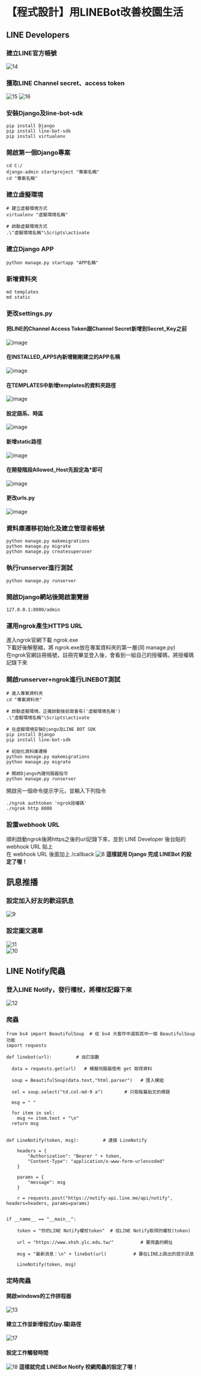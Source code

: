 # 【程式設計】用LINEBot改善校園生活
##  LINE Developers
### 建立LINE官方帳號
![14](https://user-images.githubusercontent.com/121269120/209457730-145c9bfc-d070-4601-ac80-7b54d4f9b770.png)
### 獲取LINE Channel secret、access token
![15](https://user-images.githubusercontent.com/121269120/209457828-ce66be6e-e884-44b5-b82f-0913962f6e2d.png)
![16](https://user-images.githubusercontent.com/121269120/209457848-a893efdc-261c-4e2c-ba62-cea79107e4eb.png)
### 安裝Django及line-bot-sdk
```
pip install Django
pip install line-bot-sdk
pip install virtualenv
```
### 開啟第一個Django專案
```
cd C:/
django-admin startproject "專案名稱"
cd "專案名稱"
```
### 建立虛擬環境
```
# 建立虛擬環境方式
virtualenv "虛擬環境名稱"

# 啟動虛擬環境方式
.\"虛擬環境名稱"\Scripts\activate
```
### 建立Django APP
```
python manage.py startapp "APP名稱"
```
### 新增資料夾
```
md templates
md static
```
### 更改settings.py
#### 把LINE的Channel Access Token跟Channel Secret新增到Secret_Key之前
![image](https://github.com/shsh0404/44fun/blob/main/1.png)
#### 在INSTALLED_APPS內新增剛剛建立的APP名稱
![image](https://github.com/shsh0404/44fun/blob/main/2.png)
#### 在TEMPLATES中新增templates的資料夾路徑
![image](https://github.com/shsh0404/44fun/blob/main/3.png)
#### 設定語系、時區
![image](https://github.com/shsh0404/44fun/blob/main/4.png)
#### 新增static路徑
![image](https://github.com/shsh0404/44fun/blob/main/5.png)
#### 在開發階段Allowed_Host先設定為*即可
![image](https://github.com/shsh0404/44fun/blob/main/6.png)
#### 更改urls.py
![image](https://github.com/shsh0404/44fun/blob/main/7.png)
### 資料庫遷移初始化及建立管理者帳號
```
python manage.py makemigrations
python manage.py migrate
python manage.py createsuperuser
```
### 執行runserver進行測試
```
python manage.py runserver
```
### 開啟Django網站後開啟瀏覽器
```
127.0.0.1:8000/admin
```
### 運用ngrok產生HTTPS URL
進入ngrok官網下載 ngrok.exe  
下載好後解壓縮，將 ngrok.exe放在專案資料夾的第一層(同 manage.py)  
在ngrok官網註冊帳號，註冊完畢並登入後，會看到一組自己的授權碼，將授權碼記錄下來
### 開啟runserver+ngrok進行LINEBOT測試
```
# 進入專案資料夾
cd "專案資料夾"

# 啟動虛擬環境，正確啟動後前面會有('虛擬環境名稱')
.\"虛擬環境名稱"\Scripts\activate

# 在虛擬環境安裝Django及LINE BOT SDK
pip install Django
pip install line-bot-sdk

# 初始化資料庫遷移
python manage.py makemigrations
python manage.py migrate

# 開啟Django內建伺服器指令
python manage.py runserver
```
開啟另一個命令提示字元，並輸入下列指令
```
./ngrok authtoken 'ngrok授權碼'
./ngrok http 8000
```
### 設置webhook URL
順利啟動ngrok後將https之後的url記錄下來，並到 LINE Developer 後台貼的 webhook URL 貼上  
在 webhook URL 後面加上 /callback
![8](https://user-images.githubusercontent.com/121269120/209457110-c034bff7-83e9-4eb6-b290-8099c774ed91.png)
**這樣就用 Django 完成 LINEBot 的設定了喔！**

##  訊息推播
### 設定加入好友的歡迎訊息
![9](https://user-images.githubusercontent.com/121269120/209457291-351cf760-aae4-4d51-8d76-ac4f2c1091a8.png)  
### 設定圖文選單
![11](https://user-images.githubusercontent.com/121269120/209457368-f53fc810-6c14-4750-b58c-1f647f6e1450.png)  
![10](https://user-images.githubusercontent.com/121269120/209457372-7d6c8449-682d-404d-a0a8-247c68bd3b6f.png)
## LINE Notify爬蟲
### 登入LINE Notify，發行權杖，將權杖記錄下來
![12](https://user-images.githubusercontent.com/121269120/209457446-45c0c71e-803a-4376-9786-0bff1f414003.png)
### 爬蟲
```
from bs4 import BeautifulSoup  # 從 bs4 大套件中選取其中一個 BeautifulSoup 功能
import requests          

def linebot(url):         # 自訂函數

  data = requests.get(url)   # 模擬伺服器使用 get 取得資料

  soup = BeautifulSoup(data.text,"html.parser")   # 匯入模組

  sel = soup.select("td.col-md-9 a")        # 只取每篇貼文的標題

  msg = " "
  
  for item in sel:
    msg += item.text + "\n"     
  return msg


def LineNotify(token, msg):         # 連接 LineNotify

    headers = {
        "Authorization": "Bearer " + token,
        "Content-Type": "application/x-www-form-urlencoded"
    }

    params = {
        "message": msg
    }

    r = requests.post("https://notify-api.line.me/api/notify", headers=headers, params=params)

 
if __name__ == "__main__":

    token = "你的LINE Notify權杖token"  # 從LINE Notify取得的權杖(token)

    url = "https://www.shsh.ylc.edu.tw/"          # 要爬蟲的網址

    msg = "最新消息：\n" + linebot(url)          # 要在LINE上跳出的提示訊息

    LineNotify(token, msg)
```
### 定時爬蟲
#### 開啟windows的工作排程器
![13](https://user-images.githubusercontent.com/121269120/209457637-d4fcec85-f0eb-49c9-a6d9-2c512178431c.png)
#### 建立工作並新增程式(py.檔)路徑
![17](https://user-images.githubusercontent.com/121269120/209457881-850a069b-33e6-4fa0-bcf5-cabf89b827d5.png)
#### 設定工作觸發時間
![18](https://user-images.githubusercontent.com/121269120/209457916-8d0bf276-f89c-4365-9ceb-951ed8bc7d76.png)
**這樣就完成 LINEBot Notify 校網爬蟲的設定了喔！**
